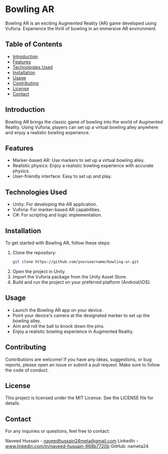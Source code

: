 # Bowling AR

Bowling AR is an exciting Augmented Reality (AR) game developed using Vuforia. Experience the thrill of bowling in an immersive AR environment.

## Table of Contents

- [Introduction](#introduction)
- [Features](#features)
- [Technologies Used](#technologies-used)
- [Installation](#installation)
- [Usage](#usage)
- [Contributing](#contributing)
- [License](#license)
- [Contact](#contact)

## Introduction

Bowling AR brings the classic game of bowling into the world of Augmented Reality. Using Vuforia, players can set up a virtual bowling alley anywhere and enjoy a realistic bowling experience.

## Features

- Marker-based AR: Use markers to set up a virtual bowling alley.
- Realistic physics: Enjoy a realistic bowling experience with accurate physics.
- User-friendly interface: Easy to set up and play.

## Technologies Used

- Unity: For developing the AR application.
- Vuforia: For marker-based AR capabilities.
- C#: For scripting and logic implementation.

## Installation

To get started with Bowling AR, follow these steps:

1. Clone the repository:
   ```bash
   git clone https://github.com/yourusername/bowling-ar.git
2. Open the project in Unity.
3. Import the Vuforia package from the Unity Asset Store.
4. Build and run the project on your preferred platform (Android/iOS).

## Usage
- Launch the Bowling AR app on your device.
- Point your device's camera at the designated marker to set up the bowling alley.
- Aim and roll the ball to knock down the pins.
- Enjoy a realistic bowling experience in Augmented Reality.

## Contributing
Contributions are welcome! If you have any ideas, suggestions, or bug reports, please open an issue or submit a pull request. Make sure to follow the code of conduct.

## License
This project is licensed under the MIT License. See the LICENSE file for details.

## Contact
For any inquiries or questions, feel free to contact:

Naveed Hussain - naveedhussain24meta@gmail.com
LinkedIn - www.linkedin.com/in/naveed-hussain-968b7720b
GitHub: nameta24
